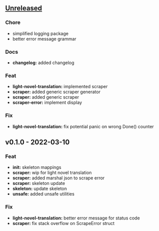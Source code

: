 <a name="unreleased"></a>
## [Unreleased]

### Chore
- simplified logging package
- better error message grammar

### Docs
- **changelog:** added changelog

### Feat
- **light-novel-translation:** implemented scraper
- **scraper:** added generic scraper generator
- **scraper:** added generic scraper
- **scraper-error:** implement display

### Fix
- **light-novel-translation:** fix potential panic on wrong Done() counter


<a name="v0.1.0"></a>
## v0.1.0 - 2022-03-10
### Feat
- **init:** skeleton mappings
- **scraper:** wip for light novel translation
- **scraper:** added marshal json to scrape error
- **scraper:** skeleton update
- **skeleton:** update skeleton
- **unsafe:** added unsafe utilities

### Fix
- **light-novel-translation:** better error message for status code
- **scraper:** fix stack overflow on ScrapeError struct


[Unreleased]: https://github.com/tigorlazuardi/epub-scraper/compare/v0.1.0...HEAD
